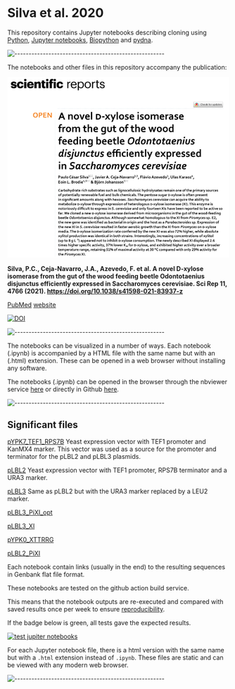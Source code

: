 # Silva et al. 2020
This repository contains Jupyter notebooks describing cloning using
[Python](https://www.python.org),
[Jupyter notebooks](https://jupyter.org),
[Biopython](https://biopython.org) and
[pydna](https://github.com/BjornFJohansson/pydna).

![-----------------------------------------------------](https://raw.githubusercontent.com/andreasbm/readme/master/assets/lines/colored.png)

The notebooks and other files in this repository accompany the publication:

![button](references/abstract.png)

**Silva, P.C., Ceja-Navarro, J.A., Azevedo, F. et al. A novel D-xylose isomerase from the gut of the wood feeding beetle Odontotaenius disjunctus efficiently expressed in Saccharomyces cerevisiae. Sci Rep 11, 4766 (2021). https://doi.org/10.1038/s41598-021-83937-z**

[PubMed](https://pubmed.ncbi.nlm.nih.gov/33637780)
[website](https://www.nature.com/articles/s41598-021-83937-z)

[![DOI](https://zenodo.org/badge/256500748.svg)](https://zenodo.org/badge/latestdoi/256500748)

![-----------------------------------------------------](https://raw.githubusercontent.com/andreasbm/readme/master/assets/lines/colored.png)


The notebooks can be visualized in a number of ways.
Each notebook (.ipynb) is accompanied by a HTML file with the same name but with an (.html)
extension. These can be opened in a web browser without installing any software.

The notebooks (.ipynb) can be opened in the browser through the nbviewer service
[here](http://nbviewer.jupyter.org/github/MetabolicEngineeringGroupCBMA/Silva_et_al_2020/blob/master/notebooks/index.ipynb)
or directly in Github [here](notebooks/index.ipynb).

![-----------------------------------------------------](https://raw.githubusercontent.com/andreasbm/readme/master/assets/lines/colored.png)

## Significant files

[pYPK7_TEF1_RPS7B](notebooks/pYPK7_TEF1_RPS7B.ipynb) Yeast expression vector with TEF1 promoter and KanMX4 marker.
This vector was used as a source for the promoter and terminator for the pLBL2 and pLBL3 plasmids.


[pLBL2](notebooks/pLBL2.ipynb) Yeast expression vector with TEF1 promoter, RPS7B terminator and a URA3 marker.


[pLBL3](notebooks/pLBL3.ipynb) Same as pLBL2 but with the URA3 marker replaced by a LEU2 marker.


[pLBL3_PiXI_opt](notebooks/pLBL3_PiXI_opt.ipynb)


[pLBL3_XI](notebooks/pLBL3_XI.ipynb)


[pYPK0_XTTRRG](notebooks/pYPK0_XTTRRG.ipynb)


[pLBL2_PiXI](notebooks/pLBL2_PiXI.ipynb)


Each notebook contain links (usually in the end) to the resulting sequences in Genbank flat file format.

These notebooks are tested on the github action build service.

This means that the notebook outputs are re-executed and compared with saved
results once per week to ensure [reproducibility](https://en.wikipedia.org/wiki/Replication_crisis).

If the badge below is green, all tests gave the expected results.

[![test jupiter notebooks](https://github.com/MetabolicEngineeringGroupCBMA/Silva_et_al_2020/workflows/test%20jupiter%20notebooks/badge.svg)](
https://github.com/MetabolicEngineeringGroupCBMA/Silva_et_al_2020/actions?query=workflow%3A%22test+jupiter+notebooks%22
)

For each Jupyter notebook file, there is a html version with the same name but with a
 `.html` extension instead of `.ipynb`. These files are static and can be viewed with any
modern web browser.

![-----------------------------------------------------](https://raw.githubusercontent.com/andreasbm/readme/master/assets/lines/colored.png)

